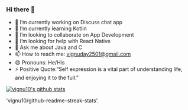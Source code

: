 ### Hi there 👋

- 🔭 I’m currently working on Discuss chat app
- 🌱 I’m currently learning Kotlin
- 👯 I’m looking to collaborate on App Development
- 🤔 I’m looking for help with React Native
- 💬 Ask me about Java and C
- 📫 How to reach me: vignuday2501@gmail.com
- 😄 Pronouns: He/His
- ⚡ Positive Quote:“Self expression is a vital part of understanding life, and enjoying it to the full.”


[![vignu10's github stats](https://github-readme-stats.vercel.app/api?username=vignu10)](https://github.com/vignu10/github-readme-stats)

'vignu10/github-readme-streak-stats'.

